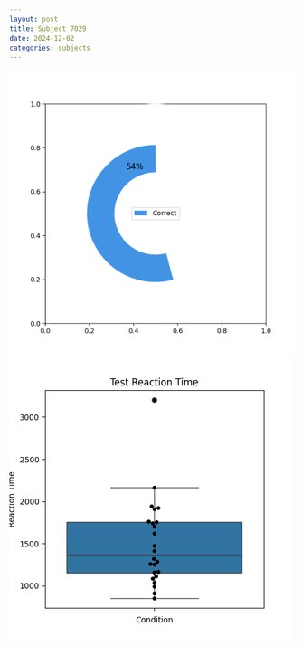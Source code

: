 ```yaml
---
layout: post
title: Subject 7029
date: 2024-12-02
categories: subjects
---
```


![](data/7029/run-17/7029_FN_acc_test.png)
![](data/7029/run-17/7029_FN_rt.png)
